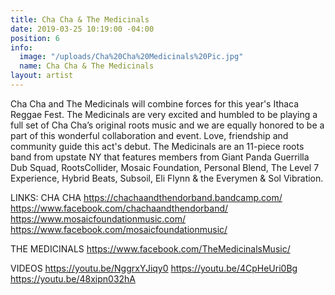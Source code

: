 ```yaml
---
title: Cha Cha & The Medicinals
date: 2019-03-25 10:19:00 -04:00
position: 6
info:
  image: "/uploads/Cha%20Cha%20Medicinals%20Pic.jpg"
  name: Cha Cha & The Medicinals
layout: artist
---
```


Cha Cha and The Medicinals will combine forces for this year's Ithaca Reggae Fest. The Medicinals are very excited and humbled to be playing a full set of Cha Cha’s original roots music and we are equally honored to be a part of this wonderful collaboration and event. Love, friendship and community guide this act's debut. The Medicinals are an 11-piece roots band from upstate NY that features members from Giant Panda Guerrilla Dub Squad, RootsCollider, Mosaic Foundation, Personal Blend, The Level 7 Experience, Hybrid Beats, Subsoil, Eli Flynn & the Everymen & Sol Vibration.

LINKS:
CHA CHA
https://chachaandthendorband.bandcamp.com/
https://www.facebook.com/chachaandthendorband/
https://www.mosaicfoundationmusic.com/
https://www.facebook.com/mosaicfoundationmusic/

THE MEDICINALS
https://www.facebook.com/TheMedicinalsMusic/

VIDEOS
https://youtu.be/NggrxYJiqy0
https://youtu.be/4CpHeUri0Bg
https://youtu.be/48xipn032hA
